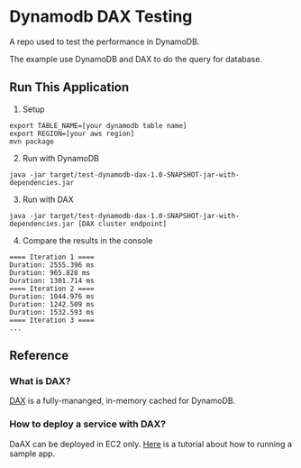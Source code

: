 # Dynamodb DAX Testing

A repo used to test the performance in DynamoDB.

The example use DynamoDB and DAX to do the query for database.

## Run This Application

1. Setup
```
export TABLE_NAME=[your dynamodb table name]
export REGION=[your aws region]
mvn package
```

2. Run with DynamoDB
```
java -jar target/test-dynamodb-dax-1.0-SNAPSHOT-jar-with-dependencies.jar 
```

3. Run with DAX
```
java -jar target/test-dynamodb-dax-1.0-SNAPSHOT-jar-with-dependencies.jar [DAX cluster endpoint]
```
4. Compare the results in the console

```
==== Iteration 1 ====
Duration: 2555.396 ms
Duration: 965.828 ms
Duration: 1301.714 ms
==== Iteration 2 ====
Duration: 1044.976 ms
Duration: 1242.509 ms
Duration: 1532.593 ms
==== Iteration 3 ====
...
```

## Reference

### What is DAX?

[DAX](https://aws.amazon.com/dynamodb/dax/?nc1=h_ls) is a fully-mananged, in-memory cached for DynamoDB.

### How to deploy a service with DAX?

DaAX can be deployed in EC2 only. [Here](https://docs.aws.amazon.com/amazondynamodb/latest/developerguide/DAX.client.sample-app.html) is a tutorial about how to running a sample app.

